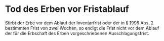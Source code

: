# Tod des Erben vor Fristablauf

Stirbt der Erbe vor dem Ablauf der Inventarfrist oder der in § 1996 Abs. 2 bestimmten Frist von zwei Wochen, so endigt die Frist nicht vor dem Ablauf der für die Erbschaft des Erben vorgeschriebenen Ausschlagungsfrist. 

